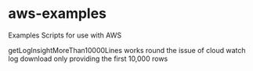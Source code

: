 # aws-examples

Examples Scripts for use with AWS

getLogInsightMoreThan10000Lines works round the issue of cloud watch log download only providing the first 10,000 rows
